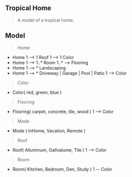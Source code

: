 Tropical Home
-------------
>A model of a tropical home.

Model
-----
>Home
* Home 1 --> 1 Roof 1 --> 1 Color
* Home 1 --> 1..* Room 1..* --> Flooring
* Home 1 --> * Landscaping
* Home 1 --> * Driveway | Garage | Pool | Patio 1 --> Color

>Color
* Color( red, green, blue )

>Flooring
* Flooring( carpet, concrete, tile, wood ) 1 --> Color

>Mode
* Mode ( InHome, Vacation, Remote )

>Roof
* Roof( Alluminum, Gallvalume, Tile ) 1 --> Color

>Room
* Room( Kitchen, Bedroom, Den, Study ) 1 --
Color